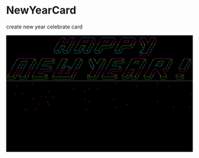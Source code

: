 # NewYearCard
create new year celebrate card

![Alt Text](https://github.com/Tonynology/NewYearCard/blob/master/NewYearCard.gif)
